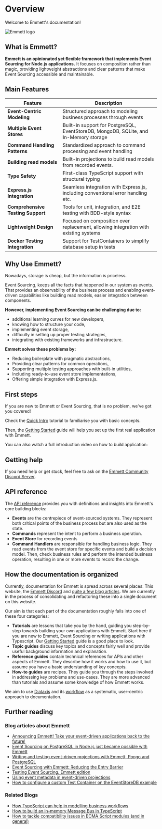 # Overview

Welcome to Emmett's documentation!

![Emmett logo](/logo.png)

## What is Emmett?

**Emmett is an opinionated yet flexible framework that implements Event Sourcing for Node.js applications.** It focuses on composition rather than magic, providing lightweight abstractions and clear patterns that make Event Sourcing accessible and maintainable.

## Main Features

| Feature                           | Description                                                                           |
| --------------------------------- | ------------------------------------------------------------------------------------- |
| **Event-Centric Modeling**        | Structured approach to modeling business processes through events                     |
| **Multiple Event Stores**         | Built-in support for PostgreSQL, EventStoreDB, MongoDB, SQLite, and In-Memory storage |
| **Command Handling Patterns**     | Standardized approach to command processing and event handling                        |
| **Building read models**          | Built-in projections to build read models from recorded events.                       |
| **Type Safety**                   | First-class TypeScript support with structural typing                                 |
| **Express.js Integration**        | Seamless integration with Express.js, including conventional error handling etc.      |
| **Comprehensive Testing Support** | Tools for unit, integration, and E2E testing with BDD-style syntax                    |
| **Lightweight Design**            | Focused on composition over replacement, allowing integration with existing systems   |
| **Docker Testing Integration**    | Support for TestContainers to simplify database setup in tests                        |

## Why Use Emmett?

Nowadays, storage is cheap, but the information is priceless.

Event Sourcing, keeps all the facts that happened in our system as events. That provides an observability of the business process and enabling event-driven capabilities like building read models, easier integration between components.

**However, implementing Event Sourcing can be challenging due to:**

- additional learning curves for new developers,
- knowing how to structure your code,
- implementing event storage,
- difficulty in setting up proper testing strategies,
- integrating with existing frameworks and infrastructure.

**Emmett solves these problems by:**

- Reducing boilerplate with pragmatic abstractions,
- Providing clear patterns for common operations,
- Supporting multiple testing approaches with built-in utilities,
- Including ready-to-use event store implementations,
- Offering simple integration with Express.js.

## First steps

If you are new to Emmett or Event Sourcing, that is no problem, we've got you covered!

Check the [Quick Intro](/quick-intro) tutorial to familiarise you with basic concepts.

Then, the [Getting Started](/getting-started) guide will help you set up the first real application with Emmett.

You can also watch a full introduction video on how to build application:

<YouTubeEmbed id="SDXdcymKv-8" />

## Getting help

If you need help or get stuck, feel free to ask on the [Emmett Community Discord Server](https://discord.gg/fTpqUTMmVa).

## API reference

The [API reference](/api-reference/) provides you with definitions and insights into Emmett's core building blocks:

- **Events** are the centrepiece of event-sourced systems. They represent both critical points of the business process but are also used as the state.
- **Commands** represent the intent to perform a business operation.
- **Event Store** for recording events
- **Command Handlers** are responsible for handling business logic. They read events from the event store for specific events and build a decision model. Then, check business rules and perform the intended business operation, resulting in one or more events to record the change.

## How the documentation is organized

Currently, documentation for Emmett is spread across several places: This website, the [Emmett Discord](https://discord.gg/fTpqUTMmVa) and [quite a few blog articles](/overview#further-reading).
We are currently in the process of consolidating and refactoring these into a single document on this website.

Our aim is that each part of the documentation roughly falls into one of these four categories:

- **Tutorials** are lessons that take you by the hand, guiding you step-by-step towards building your own applications with Emmett. Start here if you are new to Emmett, Event Sourcing or writing applications with Typescript. Our [Getting Started](/getting-started) guide is a good place to look.
- **Topic guides** discuss key topics and concepts fairly well and provide useful background information and explanation.
- **Reference guides** contain technical references for APIs and other aspects of Emmett. They describe how it works and how to use it, but assume you have a basic understanding of key concepts.
- **How-to guides** are recipes. They guide you through the steps involved in addressing key problems and use-cases. They are more advanced than tutorials and assume some knowledge of how Emmett works.

We aim to use [Diataxis](https://diataxis.fr) and its [workflow](https://diataxis.fr/how-to-use-diataxis/) as a systematic, user-centric approach to documentation.

## Further reading

### Blog articles about Emmett

- [Announcing Emmett! Take your event-driven applications back to the future!](https://event-driven.io/en/introducing_emmett/)
- [Event Sourcing on PostgreSQL in Node.js just became possible with Emmett](https://event-driven.io/en/emmett_postgresql_event_store/)
- [Writing and testing event-driven projections with Emmett, Pongo and PostgreSQL](https://event-driven.io/en/emmett_projections_testing/)
- [Event Sourcing with Emmett: Reducing the Entry Barrier](https://medium.com/@mbneto/event-sourcing-with-emmett-how-to-reduce-the-entry-barrier-bf2d638c0437)
- [Testing Event Sourcing, Emmett edition](https://event-driven.io/en/testing_event_sourcing_emmett_edition/)
- [Using event metadata in event-driven projections](https://event-driven.io/en/projections_and_event_metadata/)
- [How to configure a custom Test Container on the EventStoreDB example](https://event-driven.io/en/custom_test_container_on_esdb_example/)

### Related Blogs

- [How TypeScript can help in modelling business workflows](https://event-driven.io/en/how_to_have_fun_with_typescript_and_workflow/)
- [How to build an in-memory Message Bus in TypeScript](https://event-driven.io/en/inmemory_message_bus_in_typescript/)
- [How to tackle compatibility issues in ECMA Script modules (and in general)](https://event-driven.io/en/how_to_tackle_esmodules_compatibility_issues/)
